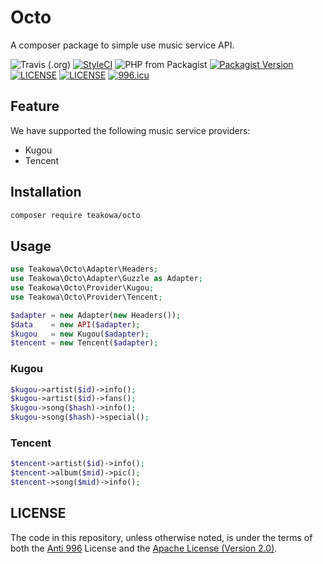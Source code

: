 # Octo

A composer package to simple use music service API.

![Travis (.org)](https://img.shields.io/travis/teakowa/octo?style=flat-square)
[![StyleCI](https://github.styleci.io/repos/199823129/shield?branch=master)](https://github.styleci.io/repos/199823129)
![PHP from Packagist](https://img.shields.io/packagist/php-v/teakowa/octo?style=flat-square)
[![Packagist Version](https://img.shields.io/packagist/v/teakowa/octo?style=flat-square)](https://packagist.org/packages/teakowa/octo)
[![LICENSE](https://img.shields.io/badge/License-Anti%20996-blue.svg?style=flat-square)](https://github.com/996icu/996.ICU/blob/master/LICENSE)
[![LICENSE](https://img.shields.io/badge/License-Apache--2.0-green.svg?style=flat-square)](https://www.apache.org/licenses/LICENSE-2.0)
[![996.icu](https://img.shields.io/badge/Link-996.icu-red.svg?style=flat-square)](https://996.icu)

## Feature

We have supported the following music service providers:

- Kugou
- Tencent

## Installation

```sh
composer require teakowa/octo
```

## Usage

```php
use Teakowa\Octo\Adapter\Headers;
use Teakowa\Octo\Adapter\Guzzle as Adapter;
use Teakowa\Octo\Provider\Kugou;
use Teakowa\Octo\Provider\Tencent;

$adapter = new Adapter(new Headers());
$data    = new API($adapter);
$kugou   = new Kugou($adapter);
$tencent = new Tencent($adapter);
```

### Kugou

```php
$kugou->artist($id)->info();
$kugou->artist($id)->fans();
$kugou->song($hash)->info();
$kugou->song($hash)->special();
```

### Tencent

```php
$tencent->artist($id)->info();
$tencent->album($mid)->pic();
$tencent->song($mid)->info();
```

## LICENSE
The code in this repository, unless otherwise noted, is under the terms of both the [Anti 996](https://github.com/996icu/996.ICU/blob/master/LICENSE) License and the [Apache License (Version 2.0)](https://www.apache.org/licenses/LICENSE-2.0).